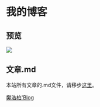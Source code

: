# 我的博客

## 预览
![](https://www.fanhaobai.com/view.png)

## 文章.md

本站所有文章的.md文件，请移步[这里](https://github.com/fan-haobai/blog/tree/master/_posts)。


[樊浩柏'Blog](https://www.fanhaobai.com)
